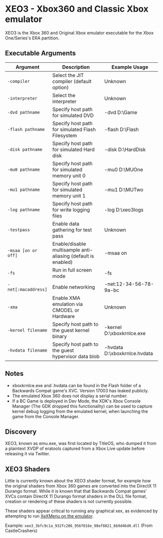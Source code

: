 # XEO3 - Xbox360 and Classic Xbox emulator
XEO3 is the Xbox 360 and Original Xbox emulator executable for the Xbox One/Series's ERA partition.

## Executable Arguments
| Argument         | Description                                       | Example Usage          |
|------------------|---------------------------------------------------|------------------------|
| `-compiler`      | Select the JIT compiler (default option)          | Unknown                |
| `-interpreter`   | Select the interpreter                            | Unknown                |
| `-dvd pathname`  | Specify host path for simulated DVD               | -dvd D:\Game           |
| `-flash pathname`| Specify host path for simulated Flash Filesystem  | -flash D:\Flash        |
| `-disk pathname` | Specify host path for simulated Hard disk         | -disk D:\HardDisk      |
| `-mu0 pathname`  | Specify host path for simulated memory unit 0     | -mu0 D:\MUOne          |
| `-mu1 pathname`  | Specify host path for simulated memory unit 1     | -mu1 D:\MUTwo          |
| `-log pathname`  | Specify host path for write logging files         | -log D:\xeo3logs       |
| `-testpass`      | Enable data gathering for test pass               | Unknown                |
| `-msaa [on or off]` | Enable/disable multisample anti-aliasing (default is enabled) | -msaa on|
| `-fs`            | Run in full screen mode                           | -fs                    |
| `-net[:macaddress]` | Enable networking                              | -net:12-34-56-78-9a-bc |
| `-xma`           | Enable XMA emulation via CMODEL or Hardware       | Unknown                |
| `-kernel filename` | Specify host path to the guest kernel binary    | -kernel D:\xboxkrnlce.exe|
| `-hvdata filename` | Specify host path to the guest hypervisor data blob | -hvdata D:\xboxkrnlce.hvdata |

## Notes
* xboxkrnlce.exe and .hvdata can be found in the Flash folder of a Backwards Compat game's XVC. Version 17003 has leaked publicly.
* The emulated Xbox 360 does not display a serial number.
* If a BC Game is deployed in Dev Mode, the XDK's Xbox Console Manager (The GDK dropped this functionality) can be used to capture kernel debug logging from the emulated kernel, when launching the game from the Console Manager.


## Discovery
XEO3, known as emu.exe, was first located by TitleOS, who dumped it from a plaintext XVDP of eratools captured from a Xbox Live update before releasing it via Twitter.

## XEO3 Shaders
Little is currently known about the XEO3 shader format, for example how the original shaders from Xbox 360 games are converted into the DirectX 11 Durango format. While it is known that that Backwards Compat games' XVCs contain DirectX 11 Durango format shaders in the DLL file format, creation or rendering of these shaders is not currently possible. 

These shaders appear critical to running any graphical xex, as evidenced by attempting to run [XeXMenu on the emulator](https://web.archive.org/web/20210414133418/https://twitter.com/XB1_HexDecimal/status/1382326180490010630). 

Example: `xeo3_3bfc9c1a_932fc286_956f016e_98ef8821_6b9d46d0.dll` (From CastleCrashers)
